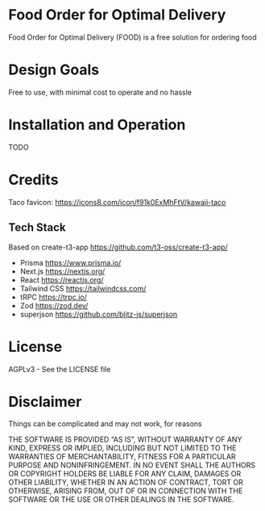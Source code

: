 # Food Order for Optimal Delivery
Food Order for Optimal Delivery (FOOD) is a free solution for ordering food

# Design Goals
Free to use, with minimal cost to operate and no hassle

# Installation and Operation
TODO

# Credits
Taco favicon: https://icons8.com/icon/f91k0ExMhFtV/kawaii-taco

## Tech Stack
Based on create-t3-app https://github.com/t3-oss/create-t3-app/
- Prisma https://www.prisma.io/
- Next.js https://nextjs.org/
- React https://reactjs.org/
- Tailwind CSS https://tailwindcss.com/
- tRPC https://trpc.io/
- Zod https://zod.dev/
- superjson https://github.com/blitz-js/superjson

# License
 AGPLv3 - See the LICENSE file

# Disclaimer
Things can be complicated and may not work, for reasons

THE SOFTWARE IS PROVIDED “AS IS”, WITHOUT WARRANTY OF ANY KIND, EXPRESS OR IMPLIED, INCLUDING BUT NOT LIMITED TO THE WARRANTIES OF MERCHANTABILITY, FITNESS FOR A PARTICULAR PURPOSE AND NONINFRINGEMENT. IN NO EVENT SHALL THE AUTHORS OR COPYRIGHT HOLDERS BE LIABLE FOR ANY CLAIM, DAMAGES OR OTHER LIABILITY, WHETHER IN AN ACTION OF CONTRACT, TORT OR OTHERWISE, ARISING FROM, OUT OF OR IN CONNECTION WITH THE SOFTWARE OR THE USE OR OTHER DEALINGS IN THE SOFTWARE.